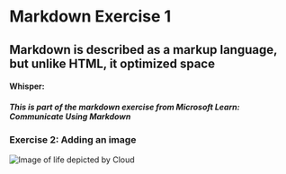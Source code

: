 # Markdown Exercise 1
## Markdown is described as a markup language, but unlike HTML, it optimized space
#### Whisper:
##### This is part of the markdown exercise from Microsoft Learn: Communicate Using Markdown

### Exercise 2: Adding an image
![Image of life depicted by Cloud](https://unsplash.com/photos/a-surreal-image-of-a-house-on-a-cloud-nMWla7bQJOo)
